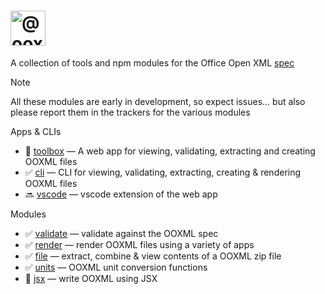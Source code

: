 # <img alt="@ooxml-tools" height="56" src="https://github.com/user-attachments/assets/3b3c02e0-c167-4086-b66b-65f9bbdebb5a" />
A collection of tools and npm modules for the Office Open XML [spec](https://ecma-international.org/publications-and-standards/standards/ecma-376/)

> [!NOTE]  
> All these modules are early in development, so expect issues... but also please report them in the trackers for the various modules 


Apps & CLIs

 - 👷 [toolbox](https://github.com/ooxml-tools/toolbox) — A web app for viewing, validating, extracting and creating OOXML files
 - ✅ [cli](https://github.com/ooxml-tools/cli) — CLI for viewing, validating, extracting, creating & rendering OOXML files
 - 🔜 [vscode](https://github.com/ooxml-tools/vscode) — vscode extension of the web app

Modules

 - ✅ [validate](https://github.com/ooxml-tools/validate) — validate against the OOXML spec
 - ✅ [render](https://github.com/ooxml-tools/render) — render OOXML files using a variety of apps
 - ✅ [file](https://github.com/ooxml-tools/file) — extract, combine & view contents of a OOXML zip file
 - ✅ [units](https://github.com/ooxml-tools/units) — OOXML unit conversion functions
 - 👷 [jsx](https://github.com/ooxml-tools/jsx) — write OOXML using JSX 


